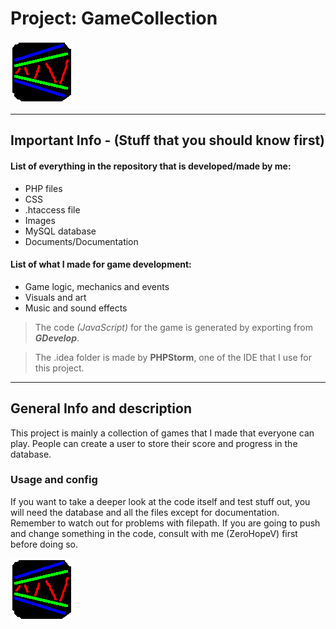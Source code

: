 # Project: GameCollection

![gameicon](images/favicon.png)

---

## Important Info - (Stuff that you should know first)

#### List of everything in the repository that is developed/made by me:

* PHP files
* CSS
* .htaccess file
* Images
* MySQL database
* Documents/Documentation

#### List of what I made for game development:

- Game logic, mechanics and events
- Visuals and art
- Music and sound effects

> The code *(JavaScript)* for the game is generated by exporting from ***GDevelop***.

> The .idea folder is made by **PHPStorm**, one of the IDE that I use for this project.

---

## General Info and description

This project is mainly a collection of games that I made that everyone can play. People can create a user to store their score and progress in the database.

### Usage and config

If you want to take a deeper look at the code itself and test stuff out, you will need the database and all the files except for documentation. Remember to watch out for problems with filepath. If you are going to push and change something in the code, consult with me (ZeroHopeV) first before doing so.

![gameicon](images/favicon.png)